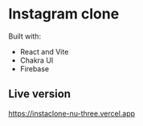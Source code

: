 # Instagram clone

Built with:

- React and Vite
- Chakra UI
- Firebase

## Live version

https://instaclone-nu-three.vercel.app

